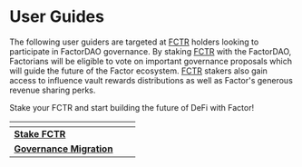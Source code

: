 # User Guides

The following user guiders are targeted at [FCTR](../../fctr-token/#fctr) holders looking to participate in FactorDAO governance. By staking [FCTR](../../fctr-token/#fctr) with the FactorDAO, Factorians will be eligible to vote on important governance proposals which will guide the future of the Factor ecosystem. [FCTR](../../fctr-token/#fctr) stakers also gain access to influence vault rewards distributions as well as Factor's generous revenue sharing perks.

Stake your FCTR and start building the future of DeFi with Factor!

<table data-view="cards"><thead><tr><th></th><th data-hidden></th><th data-hidden></th></tr></thead><tbody><tr><td><a href="stake-fctr.md"><strong>Stake FCTR</strong></a></td><td></td><td></td></tr><tr><td><a href="migrate-from-v1-to-v2.md"><strong>Governance Migration</strong></a></td><td></td><td></td></tr></tbody></table>

